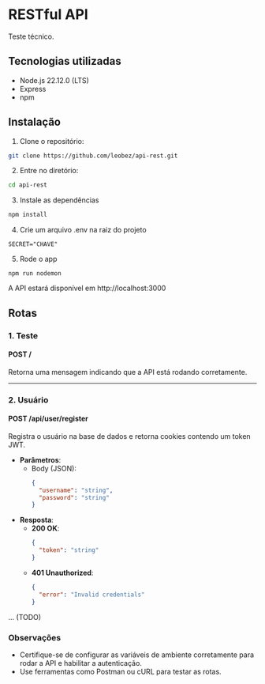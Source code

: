 # RESTful API
Teste técnico.

## Tecnologias utilizadas
- Node.js 22.12.0 (LTS)
- Express
- npm

## Instalação
1. Clone o repositório:
``` bash
git clone https://github.com/leobez/api-rest.git
```

2. Entre no diretório:
``` bash
cd api-rest
```

3. Instale as dependências 
``` bash
npm install
```

4. Crie um arquivo .env na raiz do projeto
``` env
SECRET="CHAVE"
```

5. Rode o app
``` env
npm run nodemon
```
 A API estará disponível em http://localhost:3000

## Rotas

### 1. **Teste**  

#### **POST /**  
Retorna uma mensagem indicando que a API está rodando corretamente.  

---

### 2. **Usuário**  

#### **POST /api/user/register**  
Registra o usuário na base de dados e retorna cookies contendo um token JWT.

- **Parâmetros**:  
  - Body (JSON):  
    ```json
    {
      "username": "string",
      "password": "string"
    }
    ```
- **Resposta**:  
  - **200 OK**:  
    ```json
    {
      "token": "string"
    }
    ```
  - **401 Unauthorized**:  
    ```json
    {
      "error": "Invalid credentials"
    }
    ```

... (TODO)


### Observações  
- Certifique-se de configurar as variáveis de ambiente corretamente para rodar a API e habilitar a autenticação.  
- Use ferramentas como Postman ou cURL para testar as rotas.
